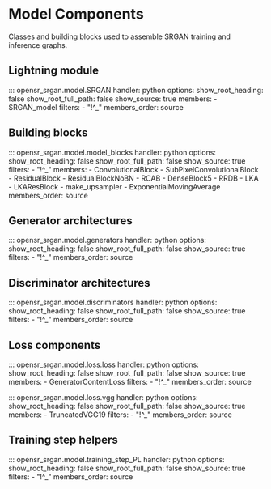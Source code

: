 # Model Components

Classes and building blocks used to assemble SRGAN training and inference graphs.

## Lightning module

::: opensr_srgan.model.SRGAN
    handler: python
    options:
      show_root_heading: false
      show_root_full_path: false
      show_source: true
      members:
        - SRGAN_model
      filters:
        - "!^_"
      members_order: source

## Building blocks

::: opensr_srgan.model.model_blocks
    handler: python
    options:
      show_root_heading: false
      show_root_full_path: false
      show_source: true
      filters:
        - "!^_"
      members:
        - ConvolutionalBlock
        - SubPixelConvolutionalBlock
        - ResidualBlock
        - ResidualBlockNoBN
        - RCAB
        - DenseBlock5
        - RRDB
        - LKA
        - LKAResBlock
        - make_upsampler
        - ExponentialMovingAverage
      members_order: source

## Generator architectures

::: opensr_srgan.model.generators
    handler: python
    options:
      show_root_heading: false
      show_root_full_path: false
      show_source: true
      filters:
        - "!^_"
      members_order: source

## Discriminator architectures

::: opensr_srgan.model.discriminators
    handler: python
    options:
      show_root_heading: false
      show_root_full_path: false
      show_source: true
      filters:
        - "!^_"
      members_order: source

## Loss components

::: opensr_srgan.model.loss.loss
    handler: python
    options:
      show_root_heading: false
      show_root_full_path: false
      show_source: true
      members:
        - GeneratorContentLoss
      filters:
        - "!^_"
      members_order: source

::: opensr_srgan.model.loss.vgg
    handler: python
    options:
      show_root_heading: false
      show_root_full_path: false
      show_source: true
      members:
        - TruncatedVGG19
      filters:
        - "!^_"
      members_order: source

## Training step helpers

::: opensr_srgan.model.training_step_PL
    handler: python
    options:
      show_root_heading: false
      show_root_full_path: false
      show_source: true
      filters:
        - "!^_"
      members_order: source
